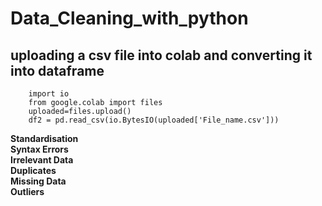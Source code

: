 # Data_Cleaning_with_python <br />

## uploading a csv file into colab and converting it into dataframe

``` import pandas as pd
    import io
    from google.colab import files
    uploaded=files.upload()
    df2 = pd.read_csv(io.BytesIO(uploaded['File_name.csv'])) 
```

**Standardisation** <br />
**Syntax Errors** <br />
**Irrelevant Data**<br />
**Duplicates**<br />
**Missing Data**<br />
**Outliers**

